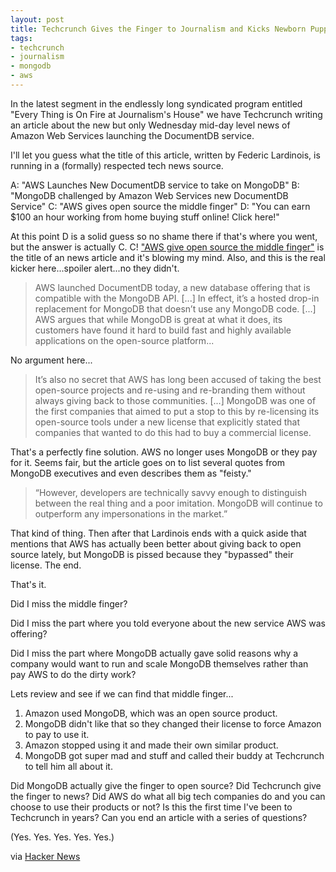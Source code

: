 ```yaml
---
layout: post
title: Techcrunch Gives the Finger to Journalism and Kicks Newborn Puppy While Slapping Your Mom
tags:
- techcrunch
- journalism
- mongodb
- aws
---
```


In the latest segment in the endlessly long syndicated program entitled "Every Thing is On Fire at Journalism's House" we have Techcrunch writing an article about the new but only Wednesday mid-day level news of Amazon Web Services launching the DocumentDB service.

I'll let you guess what the title of this article, written by Federic Lardinois, is running in a (formally) respected tech news source.

A: "AWS Launches New DocumentDB service to take on MongoDB"
B: "MongoDB challenged by Amazon Web Services new DocumentDB Service"
C: "AWS gives open source the middle finger"
D: "You can earn $100 an hour working from home buying stuff online! Click here!"

At this point D is a solid guess so no shame there if that's where you went, but the answer is actually C. C! ["AWS give open source the middle finger"](https://techcrunch.com/2019/01/09/aws-gives-open-source-the-middle-finger/) is the title of an news article and it's blowing my mind. Also, and this is the real kicker here...spoiler alert...no they didn't.

> AWS launched DocumentDB today, a new database offering that is compatible with the MongoDB API. [...] In effect, it’s a hosted drop-in replacement for MongoDB that doesn’t use any MongoDB code. [...] AWS argues that while MongoDB is great at what it does, its customers have found it hard to build fast and highly available applications on the open-source platform...

No argument here...

>  It’s also no secret that AWS has long been accused of taking the best open-source projects and re-using and re-branding them without always giving back to those communities. [...] MongoDB was one of the first companies that aimed to put a stop to this by re-licensing its open-source tools under a new license that explicitly stated that companies that wanted to do this had to buy a commercial license.

That's a perfectly fine solution. AWS no longer uses MongoDB or they pay for it. Seems fair, but the article goes on to list several quotes from MongoDB executives and even describes them as "feisty."

> “However, developers are technically savvy enough to distinguish between the real thing and a poor imitation. MongoDB will continue to outperform any impersonations in the market.”

That kind of thing. Then after that Lardinois ends with a quick aside that mentions that AWS has actually been better about giving back to open source lately, but MongoDB is pissed because they "bypassed" their license. The end.

That's it.

Did I miss the middle finger?

Did I miss the part where you told everyone about the new service AWS was offering?

Did I miss the part where MongoDB actually gave solid reasons why a company would want to run and scale MongoDB themselves rather than pay AWS to do the dirty work?

Lets review and see if we can find that middle finger...

1. Amazon used MongoDB, which was an open source product.
2. MongoDB didn't like that so they changed their license to force Amazon to pay to use it.
3. Amazon stopped using it and made their own similar product.
4. MongoDB got super mad and stuff and called their buddy at Techcrunch to tell him all about it.

Did MongoDB actually give the finger to open source? Did Techcrunch give the finger to news? Did AWS do what all big tech companies do and you can choose to use their products or not? Is this the first time I've been to Techcrunch in years? Can you end an article with a series of questions?

(Yes. Yes. Yes. Yes. Yes.)

via [Hacker News](https://news.ycombinator.com/item?id=18869755)

